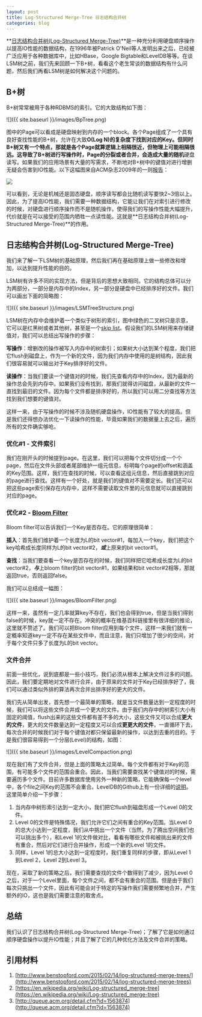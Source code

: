 ```yaml
---
layout: post
title: Log-Structured Merge-Tree 日志结构合并树
categories: blog
---
```


**[日志结构合并树(Log-Structured Merge-Tree)](http://citeseerx.ist.psu.edu/viewdoc/download?doi=10.1.1.44.2782&rep=rep1&type=pdf)**是一种充分利用硬盘顺序操作以提高IO性能的数据结构，在1996年被Patrick O'Neil等人发明出来之后，已经被广泛应用于各种数据库中，比如HBase，Google Bigtable和LevelDB等等。在谈LSM树之前，我们先来回顾一下B+树，看看这个老生常谈的数据结构有什么问题，然后我们再看LSM树是如何解决这个问题的。

<!-- {% include_relative toc.md %} -->

## B+树
B+树常常被用于各种RDBMS的索引。它的大致结构如下图：

![]({{ site.baseurl }}/images/BpTree.png)

图中的Page可以看成是硬盘映射到内存的一个block。各个Page组成了一个具有良好查找性能的B+树，允许在大致**O(Log N)**的复杂度下找到对应的Key。但同时B+树又有一个特点，那就是各个Page就算逻辑上相隔很近，但物理上可能相隔很远。这导致了B+树进行写操作时，Page的分裂或者合并，会造成大量的**随机**硬盘读写。如果我们的应用场景有大量的写需求，不断地对B+树中的键值对进行增删无疑会伤害到IO性能。以下这幅图来自ACM杂志2009年的一则[报告](http://queue.acm.org/detail.cfm?id=1563874)：

![](http://deliveryimages.acm.org/10.1145/1570000/1563874/jacobs3.jpg)

可以看到，无论是机械还是固态硬盘，顺序读写都会比随机读写要快2~3倍以上。因此，为了提高IO性能，我们需要一种数据结构，它能让我们在对索引进行修改的时候，对硬盘进行顺序操作而不是随机操作，使得我们的写操作性能大幅提升，代价就是在可以接受的范围内牺牲一点读性能。这就是**日志结构合并树(Log-Structured Merge-Tree)**的作用。

## 日志结构合并树(Log-Structured Merge-Tree)
我们来了解一下LSM树的基础原理，然后我们再在基础原理上做一些修改和增加，以达到提升性能的目的。

LSM树有许多不同的实现方法，但是背后的思想大致相同。它的结构总体可以分为两部分，一部分是内存中的Index，另一部分是硬盘中已经排序好的文件。我们可以画出下面的简略图：

![]({{ site.baseurl }}/images/LSMTreeStructure.png)

LSM树在内存中会维护着一个类似于树形的索引，图中绿色的二叉树只是示意，它可以是红黑树或者其他树，甚至是一个[skip list](https://en.wikipedia.org/wiki/Skip_list)。假设我们的LSM树用来存储键值对，我们可以总结出写操作的步骤：

**写操作**：增删改的操作被写入内存中的树索引；如果树大小达到某个程度，我们把它flush到磁盘上，作为一个新的文件，因为我们内存中使用的是树结构，因此我们很容易就可以输出对于Key排序好的文件。

**读操作**：当我们要读一个键值对的时候，我们先查看内存中的Index，因为最新的操作总会先到内存中。如果我们没有找到，那我们就得访问磁盘，从最新的文件一直找到最旧的文件。因为每个文件都是排序好的，所以我们可以用二分查找等方法找到我们想要的键值对。

这样一来，由于写操作的时候不涉及随机硬盘操作，IO性能有了较大的提高。但是我们还得想办法优化一下读操作的性能，毕竟如果我们的数据量上去之后，遍历所有的文件确实够呛。

### 优化#1 - 文件索引
我们在刚开头的时候提到page。在这里，我们可以把每个文件切分成一个个page，然后在文件头部或者尾部维护一组元信息，标明每个page的offset和涵盖的Key范围。这样，我们在查找的时候，可以查看这组元信息，然后直接跳到对应的page进行查找。这样有一个好处，就是我们的键值对不需要定长。我们还可以把这些page索引保存在内存中，这样不需要读取文件里的元信息就可以直接跳到对应的page。

### 优化#2 - [Bloom Filter](https://en.wikipedia.org/wiki/Bloom_filter)
Bloom filter可以告诉我们一个Key是否存在。它的原理很简单：

**插入**：首先我们维护着一个长度为L的bit vector#1，每加入一个key，我们把这个key哈希成长度同样为L的bit vector#2，***或***上原来的bit vector#1。

**查找**：当我们要查看一个key是否存在的时候，我们同样把它哈希成长度为L的bit vector#2，***与***上bloom filter的bit vector#1，如果结果和bit vector#2相等，那就返回true，否则返回false。

我们可以总结成一幅图：

![]({{ site.baseurl }}/images/BloomFilter.png)

这样一来，虽然有一定几率就算key不存在，我们也会得到true，但是当我们得到false的时候，key就一定不存在。冲突的概率在维基百科链接里有很详细的推论，这里就不赘述了。我们可以把Bloom filter应用到每个文件，这样一来我们就有一定概率知道key一定不存在某些文件中，而且注意，我们只增加了很少的空间，对于每个文件只多了长度为L的bit vector。

### 文件合并
前面一些优化，说到底都是一些小技巧，我们必须从根本上解决文件过多的问题。因此，我们要定期地对文件进行合并，由于原来的文件对于Key已经排序好了，我们可以通过类似外排的算法再次合并出排序好的更大的文件。

我们先从简单出发，首先想一个最简单的策略，就是当文件数量达到一定程度的时候，我们可以将这些文件合并成一个更大的文件。由于我们内存中的树索引大小有固定的阈值，flush出来的这些文件都有差不多的大小，这些文件又可以合成**更大的文件**，更大的文件数量达到一定程度又可以合成**更更大的文件**，一直循环下去，每次合并的时候我们对于每个键值对都只保留最新的操作，以达到去重的目的。于是我们很容易得到一个分层(Level)的结构，如图：

![]({{ site.baseurl }}/images/LevelCompaction.png)

现在我们有了文件合并，但是上面的策略太过简单。每个文件都有对于Key的范围，有可能多个文件的范围会重合。因此，当我们需要查找某个键值对的时候，需要遍历多个文件。目前许多数据库使用另外一种新的策略，它能确保每一个level中，各个file之间Key的范围不会重合。LevelDB的Github上有一份详细的[说明](https://github.com/google/leveldb/blob/master/doc/impl.md)。这里简单介绍一下步骤：

 1. 当内存中树形索引达到一定大小，我们把它flush到磁盘形成一个Level 0的文件。
 2. Level 0的文件是特殊情况，我们允许它们之间有重合的Key范围。当Level 0的总大小达到一定程度，我们从中挑出一个文件（当然，为了腾出空间我们也可以挑出多个），和Level 1的文件做对比，看看有哪些文件和被挑出来的文件有重合，然后对它们进行合并操作，形成一个新的Level 1的文件。
 3. 同样，Level 1的总大小达到一定程度时，我们重复同样的步骤，即从Level 1到Level 2，Level 2到Level 3。

现在，采取了新的策略之后，我们需要查找的文件个数得到了减少，因为Level 0之后，对于一个Level里面，每个文件之间，都不会有重合的范围。但是由于我们每次只挑出一个文件，因此有可能会对于特定的写操作我们需要频繁地合并，产生额外的IO，这也是我们需要注意的取舍点。

## 总结
我们认识了日志结构合并树(Log-Structured Merge-Tree)；了解了它是如何通过顺序硬盘操作以提升IO性能；并且了解了它的几种优化方法及文件合并的策略。

## 引用材料
1. [http://www.benstopford.com/2015/02/14/log-structured-merge-trees/](http://www.benstopford.com/2015/02/14/log-structured-merge-trees)
2. [https://en.wikipedia.org/wiki/Log-structured_merge-tree](https://en.wikipedia.org/wiki/Log-structured_merge-tree)
3. [http://queue.acm.org/detail.cfm?id=1563874](http://queue.acm.org/detail.cfm?id=1563874)


















